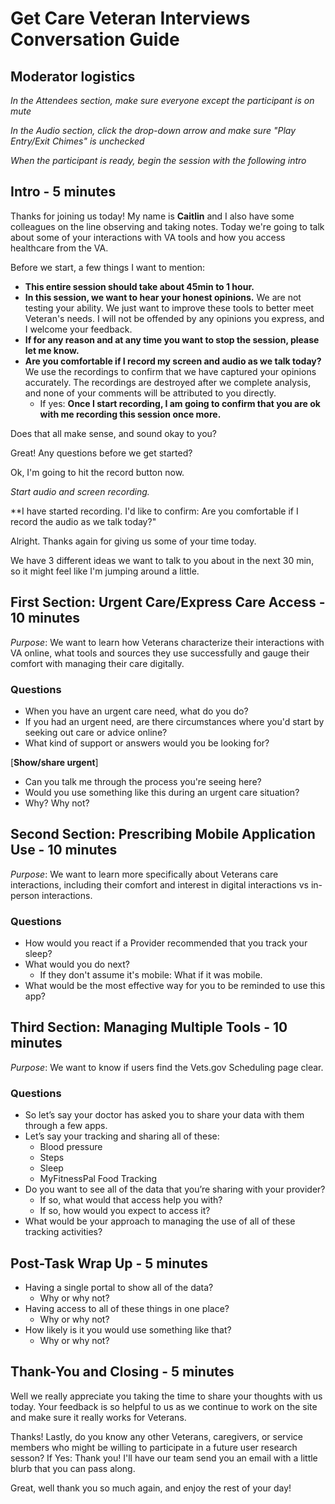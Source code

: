 # Get Care Veteran Interviews Conversation Guide

## Moderator logistics

*In the Attendees section, make sure everyone except the participant is on mute*

*In the Audio section, click the drop-down arrow and make sure "Play Entry/Exit Chimes" is unchecked*

*When the participant is ready, begin the session with the following intro*

## Intro - 5 minutes

Thanks for joining us today! My name is **Caitlin** and I also have some colleagues on the line observing and taking notes. Today we're going to talk about some of your interactions with VA tools and how you access healthcare from the VA.

Before we start, a few things I want to mention:

- **This entire session should take about 45min to 1 hour.** 
- **In this session, we want to hear your honest opinions.** We are not testing your ability. We just want to improve these tools to better meet Veteran's needs. I will not be offended by any opinions you express, and I welcome your feedback.
- **If for any reason and at any time you want to stop the session, please let me know.** 
- **Are you comfortable if I record my screen and audio as we talk today?** We use the recordings to confirm that we have captured your opinions accurately. The recordings are destroyed after we complete analysis, and none of your comments will be attributed to you directly. 
    - If yes: **Once I start recording, I am going to confirm that you are ok with me recording this session once more.** 

Does that all make sense, and sound okay to you?

Great! Any questions before we get started?

Ok, I'm going to hit the record button now. 

*Start audio and screen recording.*

**I have started recording. I'd like to confirm: Are you comfortable if I record the audio as we talk today?"

Alright. Thanks again for giving us some of your time today.

We have 3 different ideas we want to talk to you about in the next 30 min, so it might feel like I'm jumping around a little.

## First Section: Urgent Care/Express Care Access - 10 minutes
*Purpose*: We want to learn how Veterans characterize their interactions with VA online, what tools and sources they use successfully and gauge their comfort with managing their care digitally. 

### Questions
* When you have an urgent care need, what do you do?
* If you had an urgent need, are there circumstances where you'd start by seeking out care or advice online?
* What kind of support or answers would you be looking for?

[**Show/share urgent**]

* Can you talk me through the process you're seeing here?
* Would you use something like this during an urgent care situation?
* Why? Why not?

## Second Section: Prescribing Mobile Application Use - 10 minutes
*Purpose*: We want to learn more specifically about Veterans care interactions, including their comfort and interest in digital interactions vs in-person interactions.

### Questions
* How would you react if a Provider recommended that you track your sleep?
* What would you do next?
  * If they don't assume it's mobile: What if it was mobile.
* What would be the most effective way for you to be reminded to use this app?

## Third Section: Managing Multiple Tools - 10 minutes
*Purpose*: We want to know if users find the Vets.gov Scheduling page clear. 

### Questions
* So let’s say your doctor has asked you to share your data with them through a few apps. 
* Let’s say your tracking and sharing all of these:
  * Blood pressure
  * Steps
  * Sleep
  * MyFitnessPal Food Tracking
* Do you want to see all of the data that you’re sharing with your provider?
  * If so, what would that access help you with?
  * If so, how would you expect to access it?
* What would be your approach to managing the use of all of these tracking activities?

## Post-Task Wrap Up - 5 minutes

* Having a single portal to show all of the data?
  * Why or why not?
* Having access to all of these things in one place?
  * Why or why not?
* How likely is it you would use something like that?
  * Why or why not?


## Thank-You and Closing - 5 minutes

Well we really appreciate you taking the time to share your thoughts with us today. Your feedback is so helpful to us as we continue to work on the site and make sure it really works for Veterans.

Thanks! Lastly, do you know any other Veterans, caregivers, or service members who might be willing to participate in a future user research sesson? If Yes: Thank you! I'll have our team send you an email with a little blurb that you can pass along.

Great, well thank you so much again, and enjoy the rest of your day!
